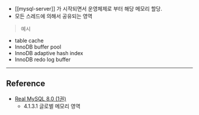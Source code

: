 - [[mysql-server]] 가 시작되면서 운영체제로 부터 해당 메모리 할당.
- 모든 스레드에 의해서 공유되는 영역

> 예시
- table cache
- InnoDB buffer pool
- InnoDB adaptive hash index
- InnoDB redo log buffer

--- 
## Reference
- [Real MySQL 8.0 (1권)](https://product.kyobobook.co.kr/detail/S000001766482)
	- 4.1.3.1 글로벌 메모리 영역